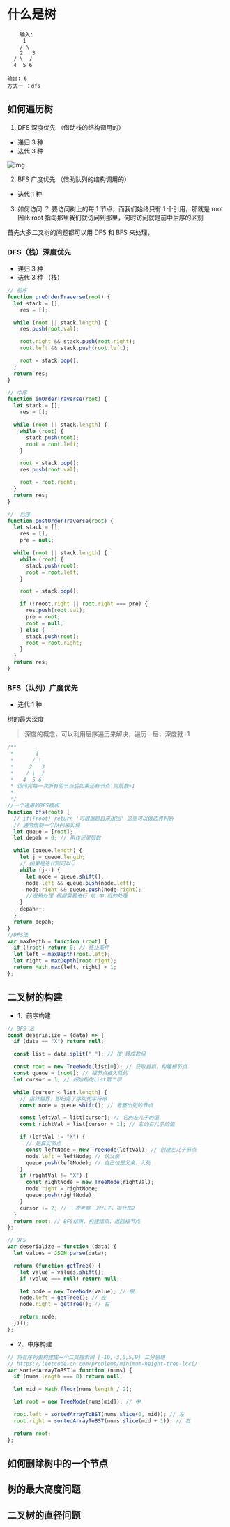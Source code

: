 # 什么是树

        输入:
         1
        / \
        2   3
      / \  /
      4  5 6

    输出: 6
    方式一 ：dfs

## 如何遍历树

1. DFS 深度优先 （借助栈的结构调用的）

- 递归 3 种
- 迭代 3 种

![img](https://tva1.sinaimg.cn/large/007S8ZIlly1ghlui7vcmwg30dw0dw3yl.gif)

2. BFS 广度优先 （借助队列的结构调用的）

- 迭代 1 种

3. 如何访问 ？
   要访问树上的每 1 节点，而我们始终只有 1 个引用，那就是 root 因此 root 指向那里我们就访问到那里，何时访问就是前中后序的区别

首先大多二叉树的问题都可以用 DFS 和 BFS 来处理，

### DFS（栈）深度优先

- 递归 3 种
- 迭代 3 种 （栈）

```javascript
// 前序
function preOrderTraverse(root) {
  let stack = [],
    res = [];

  while (root || stack.length) {
    res.push(root.val);

    root.right && stack.push(root.right);
    root.left && stack.push(root.left);

    root = stack.pop();
  }
  return res;
}

// 中序
function inOrderTraverse(root) {
  let stack = [],
    res = [];

  while (root || stack.length) {
    while (root) {
      stack.push(root);
      root = root.left;
    }

    root = stack.pop();
    res.push(root.val);

    root = root.right;
  }
  return res;
}

//  后序
function postOrderTraverse(root) {
  let stack = [],
    res = [],
    pre = null;

  while (root || stack.length) {
    while (root) {
      stack.push(root);
      root = root.left;
    }

    root = stack.pop();

    if (!rooot.right || root.right === pre) {
      res.push(root.val);
      pre = root;
      root = null;
    } else {
      stack.push(root);
      root = root.right;
    }
  }
  return res;
}
```

### BFS（队列）广度优先

- 迭代 1 种

树的最大深度

> 深度的概念，可以利用层序遍历来解决，遍历一层，深度就+1

```javascript
/**
 *       1
 *      / \
 *     2   3
 *    / \  /
 *   4  5 6
 * 访问完每一次所有的节点后如果还有节点 则层数+1
 *
 */
//一个通用的BFS模板
function bfs(root) {
  // if(!root) return '可根据题目来返回' 这里可以做边界判断
  // 通常借助一个队列来实现
  let queue = [root];
  let depah = 0; // 用作记录层数

  while (queue.length) {
    let j = queue.length;
    // 如果是迭代则可以👇
    while (j--) {
      let node = queue.shift();
      node.left && queue.push(node.left);
      node.right && queue.push(node.right);
      //逻辑处理 根据需要进行 前 中 后的处理
    }
    depah++;
  }
  return depah;
}
//DFS法
var maxDepth = function (root) {
  if (!root) return 0; // 终止条件
  let left = maxDepth(root.left);
  let right = maxDepth(root.right);
  return Math.max(left, right) + 1;
};
```

## 二叉树的构建

- 1、前序构建

```javascript
// BFS 法
const deserialize = (data) => {
  if (data == "X") return null;

  const list = data.split(","); // 按,转成数组

  const root = new TreeNode(list[0]); // 获取首项，构建根节点
  const queue = [root]; // 根节点推入队列
  let cursor = 1; // 初始指向list第二项

  while (cursor < list.length) {
    // 指针越界，即扫完了序列化字符串
    const node = queue.shift(); // 考察出列的节点

    const leftVal = list[cursor]; // 它的左儿子的值
    const rightVal = list[cursor + 1]; // 它的右儿子的值

    if (leftVal != "X") {
      // 是真实节点
      const leftNode = new TreeNode(leftVal); // 创建左儿子节点
      node.left = leftNode; // 认父亲
      queue.push(leftNode); // 自己也是父亲，入列
    }
    if (rightVal != "X") {
      const rightNode = new TreeNode(rightVal);
      node.right = rightNode;
      queue.push(rightNode);
    }
    cursor += 2; // 一次考察一对儿子，指针加2
  }
  return root; // BFS结束，构建结束，返回根节点
};

// DFS
var deserialize = function (data) {
  let values = JSON.parse(data);

  return (function getTree() {
    let value = values.shift();
    if (value === null) return null;

    let node = new TreeNode(value); // 根
    node.left = getTree(); // 左
    node.right = getTree(); // 右

    return node;
  })();
};
```

- 2、中序构建

```javascript
// 将有序列表构建成一个二叉搜索树 [-10,-3,0,5,9] 二分思想
// https://leetcode-cn.com/problems/minimum-height-tree-lcci/
var sortedArrayToBST = function (nums) {
  if (nums.length === 0) return null;

  let mid = Math.floor(nums.length / 2);

  let root = new TreeNode(nums[mid]); // 中

  root.left = sortedArrayToBST(nums.slice(0, mid)); // 左
  root.right = sortedArrayToBST(nums.slice(mid + 1)); // 右

  return root;
};
```

## 如何删除树中的一个节点

## 树的最大高度问题

## 二叉树的直径问题
